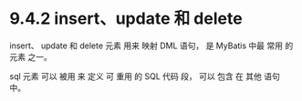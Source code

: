 # 9.4.2 insert、update 和 delete

insert、 update 和 delete 元素 用来 映射 DML 语句， 是 MyBatis 中最 常用 的 元素 之一。

sql 元素 可以 被用 来 定义 可 重用 的 SQL 代码 段， 可以 包含 在 其他 语句 中。

